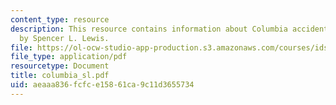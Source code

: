 ```yaml
---
content_type: resource
description: This resource contains information about Columbia accident investigation
  by Spencer L. Lewis.
file: https://ol-ocw-studio-app-production.s3.amazonaws.com/courses/ids-900-integrating-doctoral-seminar-on-emerging-technologies-fall-2005/aeaaa836fcfce15861ca9c11d3655734_columbia_sl.pdf
file_type: application/pdf
resourcetype: Document
title: columbia_sl.pdf
uid: aeaaa836-fcfc-e158-61ca-9c11d3655734
---
```

